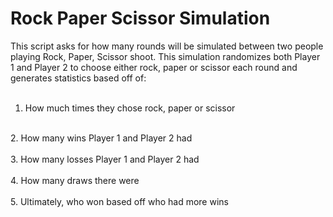 # Rock Paper Scissor Simulation

This script asks for how many rounds will be simulated between two people playing Rock, Paper, Scissor shoot. This simulation randomizes both Player 1 and Player 2 to choose either rock, paper or scissor each round and generates statistics based off of: <br>
<br>
1. How much times they chose rock, paper or scissor <br>
<br>
2. How many wins Player 1 and Player 2 had <br>
<br>
3. How many losses Player 1 and Player 2 had <br>
<br>
4. How many draws there were <br>
<br>
5. Ultimately, who won based off who had more wins
